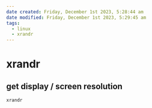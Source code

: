 ```yaml
---
date created: Friday, December 1st 2023, 5:28:44 am
date modified: Friday, December 1st 2023, 5:29:45 am
tags:
  - linux
  - xrandr
---
```


# xrandr

## get display / screen resolution

```shell
xrandr
```
